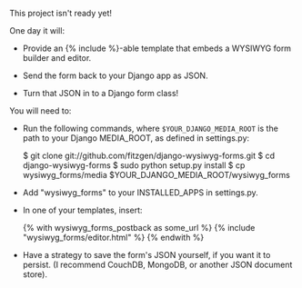 This project isn't ready yet!

One day it will:

* Provide an {% include %}-able template that embeds a WYSIWYG form builder and
  editor.

* Send the form back to your Django app as JSON.

* Turn that JSON in to a Django form class!

You will need to:

* Run the following commands, where `$YOUR_DJANGO_MEDIA_ROOT` is the path to
  your Django MEDIA_ROOT, as defined in settings.py:

    $ git clone git://github.com/fitzgen/django-wysiwyg-forms.git
    $ cd django-wysiwyg-forms
    $ sudo python setup.py install
    $ cp wysiwyg_forms/media $YOUR_DJANGO_MEDIA_ROOT/wysiwyg_forms

* Add "wysiwyg_forms" to your INSTALLED_APPS in settings.py.

* In one of your templates, insert:

    {% with wysiwyg_forms_postback as some_url %}
        {% include "wysiwyg_forms/editor.html" %}
    {% endwith %}

* Have a strategy to save the form's JSON yourself, if you want it to
  persist. (I recommend CouchDB, MongoDB, or another JSON document store).